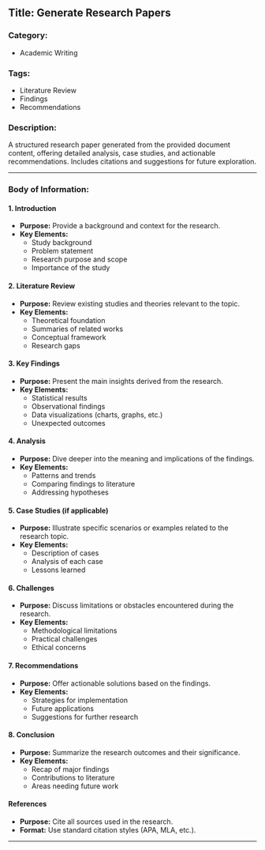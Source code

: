 ## Title: Generate Research Papers

### Category:
- Academic Writing
### Tags:
- Literature Review
- Findings
- Recommendations

### Description:
A structured research paper generated from the provided document content, offering detailed analysis, case studies, and actionable recommendations. Includes citations and suggestions for future exploration.

---

### Body of Information:

#### 1. Introduction
- **Purpose:** Provide a background and context for the research.  
- **Key Elements:**
  - Study background
  - Problem statement
  - Research purpose and scope
  - Importance of the study

#### 2. Literature Review
- **Purpose:** Review existing studies and theories relevant to the topic.  
- **Key Elements:**
  - Theoretical foundation
  - Summaries of related works
  - Conceptual framework
  - Research gaps

#### 3. Key Findings
- **Purpose:** Present the main insights derived from the research.  
- **Key Elements:**
  - Statistical results
  - Observational findings
  - Data visualizations (charts, graphs, etc.)
  - Unexpected outcomes

#### 4. Analysis
- **Purpose:** Dive deeper into the meaning and implications of the findings.  
- **Key Elements:**
  - Patterns and trends
  - Comparing findings to literature
  - Addressing hypotheses

#### 5. Case Studies (if applicable)
- **Purpose:** Illustrate specific scenarios or examples related to the research topic.  
- **Key Elements:**
  - Description of cases
  - Analysis of each case
  - Lessons learned

#### 6. Challenges
- **Purpose:** Discuss limitations or obstacles encountered during the research.  
- **Key Elements:**
  - Methodological limitations
  - Practical challenges
  - Ethical concerns

#### 7. Recommendations
- **Purpose:** Offer actionable solutions based on the findings.  
- **Key Elements:**
  - Strategies for implementation
  - Future applications
  - Suggestions for further research

#### 8. Conclusion
- **Purpose:** Summarize the research outcomes and their significance.  
- **Key Elements:**
  - Recap of major findings
  - Contributions to literature
  - Areas needing future work

#### References
- **Purpose:** Cite all sources used in the research.  
- **Format:** Use standard citation styles (APA, MLA, etc.).

---
